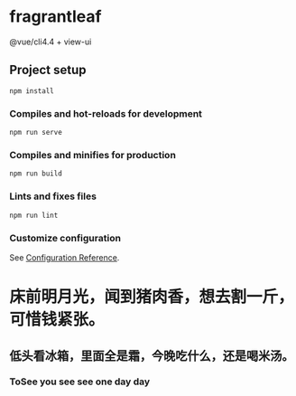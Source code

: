 # fragrantleaf
@vue/cli4.4 + view-ui
## Project setup
```
npm install
```

### Compiles and hot-reloads for development
```
npm run serve
```

### Compiles and minifies for production
```
npm run build
```

### Lints and fixes files
```
npm run lint
```

### Customize configuration
See [Configuration Reference](https://cli.vuejs.org/config/).

# 床前明月光，闻到猪肉香，想去割一斤，可惜钱紧张。
## 低头看冰箱，里面全是霜，今晚吃什么，还是喝米汤。
### ToSee you see see one day day
